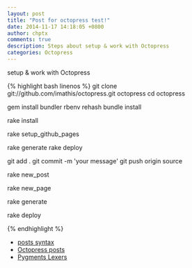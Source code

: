 ```yaml
---
layout: post
title: "Post for octopress test!"
date: 2014-11-17 14:18:05 +0800
author: chptx
comments: true
description: Steps about setup & work with Octopress
categories: Octopress
---
```


setup & work with Octopress

<!--more-->

{% highlight bash linenos %}
git clone git://github.com/imathis/octopress.git octopress
cd octopress

gem install bundler
rbenv rehash
bundle install

rake install

rake setup_github_pages

rake generate
rake deploy

git add .
git commit -m 'your message'
git push origin source

rake new_post

rake new_page

rake generate

rake deploy 

{% endhighlight %}

* [posts syntax](http://jekyllrb.com/docs/posts/)
* [Octopress posts](http://octopress.org/docs/blogging)
* [Pygments Lexers](http://pygments.org/docs/lexers/)

